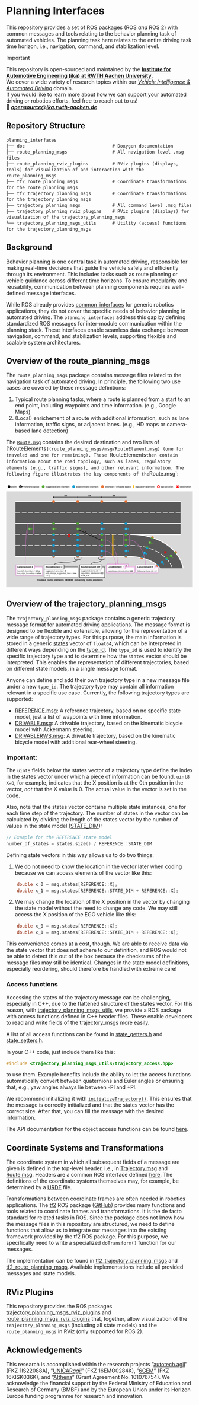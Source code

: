 # Planning Interfaces

This repository provides a set of ROS packages (ROS *and* ROS 2) with common messages and tools relating to the behavior planning task of automated vehicles. The planning task here relates to the entire driving task time horizon, i.e., navigation, command, and stabilization level.

> [!IMPORTANT]  
> This repository is open-sourced and maintained by the [**Institute for Automotive Engineering (ika) at RWTH Aachen University**](https://www.ika.rwth-aachen.de/).  
> We cover a wide variety of research topics within our [*Vehicle Intelligence & Automated Driving*](https://www.ika.rwth-aachen.de/en/competences/fields-of-research/vehicle-intelligence-automated-driving.html) domain.  
> If you would like to learn more about how we can support your automated driving or robotics efforts, feel free to reach out to us!  
> :email: ***opensource@ika.rwth-aachen.de***

## Repository Structure

```
planning_interfaces
├── doc                                 # Doxygen documentation
├── route_planning_msgs                 # All navigation level .msg files
├── route_planning_rviz_plugins         # RViz plugins (displays, tools) for visualization of and interaction with the route_planning_msgs
├── tf2_route_planning_msgs             # Coordinate transformations for the route_planning_msgs
├── tf2_trajectory_planning_msgs        # Coordinate transformations for the trajectory_planning_msgs
├── trajectory_planning_msgs            # All command level .msg files
├── trajectory_planning_rviz_plugins    # RViz plugins (displays) for visualization of the trajectory_planning_msgs
└── trajectory_planning_msgs_utils      # Utility (access) functions for the trajectory_planning_msgs
```

## Background

Behavior planning is one central task in automated driving, responsible for making real-time decisions that guide the vehicle safely and efficiently through its environment. This includes tasks such as route planning or vehicle guidance across different time horizons. To ensure modularity and reusability, communication between planning components requires well-defined message interfaces.

While ROS already provides [common_interfaces](https://github.com/ros2/common_interfaces) for generic robotics applications, they do not cover the specific needs of behavior planning in automated driving. The `planning_interfaces` address this gap by defining standardized ROS messages for inter-module communication within the planning stack. These interfaces enable seamless data exchange between navigation, command, and stabilization levels, supporting flexible and scalable system architectures.

## Overview of the route_planning_msgs
The `route_planning_msgs` package contains message files related to the navigation task of automated driving. In principle, the following two use cases are covered by these message definitions:
1. Typical route planning tasks, where a route is planned from a start to an end point, including waypoints and time information. (e.g., Google Maps)
2. (Local) enrichement of a route with additional information, such as lane information, traffic signs, or adjacent lanes. (e.g., HD maps or camera-based lane detection)

The [`Route.msg`](route_planning_msgs/msg/Route.msg) contains the desired destination and two lists of ['RouteElements`](route_planning_msgs/msg/RouteElement.msg) (one for traveled and one for remaining). These `RouteElements` then contain information about the road topology, such as lanes, regulatory elements (e.g., traffic signs), and other relevant information. The following figure illustrates the key components of the `Route.msg`:

![route-planning-msgs](assets/route-planning-msgs.png)


## Overview of the trajectory_planning_msgs

The `trajectory_planning_msgs` package contains a generic trajectory message format for automated driving applications. The message format is designed to be flexible and extensible, allowing for the representation of a wide range of trajectory types. For this purpose, the main information is stored in a generic [states](trajectory_planning_msgs/msg/Trajectory.msg#L10) vector of `float64`, which can be interpreted in different ways depending on the [type_id](trajectory_planning_msgs/msg/Trajectory.msg#L10). The `type_id` is used to identify the specific trajectory type and to determine how the `states` vector should be interpreted. This enables the representation of different trajectories, based on different state models, in a single message format.

Anyone can define and add their own trajectory type in a new message file under a new `type_id`. The trajectory type may contain all information relevant in a specific use case. Currently, the following trajectory types are supported:
- [REFERENCE.msg](trajectory_planning_msgs/msg/REFERENCE.msg): A reference trajectory, based on no specific state model, just a list of waypoints with time information.
- [DRIVABLE.msg](trajectory_planning_msgs/msg/DRIVABLE.msg): A drivable trajectory, based on the kinematic bicycle model with Ackermann steering.
- [DRIVABLERWS.msg](trajectory_planning_msgs/msg/DRIVABLERWS.msg): A drivable trajectory, based on the kinematic bicycle model with additional rear-wheel steering.

### Important:

The `uint8` fields below the states vector of a trajectory type define the index in the states vector under which a piece of information can be found. `uint8 X=0`, for example, indicates that the X position is at the 0th position in the vector, *not* that the X value is 0. The actual value in the vector is set in the code.

Also, note that the states vector contains multiple state instances, one for each time step of the trajectory. The number of states in the vector can be calculated by dividing the length of the states vector by the number of values in the state model ([STATE_DIM](trajectory_planning_msgs/msg/REFERENCE.msg#5)):
```cpp
// Example for the REFERENCE state model
number_of_states = states.size() / REFERENCE::STATE_DIM
```

Defining state vectors in this way allows us to do two things:

1. We do not need to know the location in the vector later when coding because we can access elements of the vector like this:
```cpp
    double x_0 = msg.states[REFERENCE::X];
    double x_1 = msg.states[REFERENCE::STATE_DIM + REFERENCE::X];
```

2. We may change the location of the X position in the vector by changing the state model without the need to change any code. We may still access the X position of the EGO vehicle like this:
```cpp
    double x_0 = msg.states[REFERENCE::X];
    double x_1 = msg.states[REFERENCE::STATE_DIM + REFERENCE::X];
```

This convenience comes at a cost, though. We are able to receive data via the state vector that does not adhere to our definition, and ROS would not be able to detect this out of the box because the checksums of the message files may still be identical. Changes in the state model definitions, especially reordering, should therefore be handled with extreme care!

### Access functions

Accessing the states of the trajectory message can be challenging, especially in C++, due to the flattened structure of the states vector. For this reason, with [trajectory_planning_msgs_utils](trajectory_planning_msgs_utils), we provide a ROS package with access functions defined in C++ header files. These enable developers to read and write fields of the trajectory_msgs more easily.

A list of all access functions can be found in [state_getters.h](trajectory_planning_msgs_utils/include/trajectory_planning_msgs_utils/impl/state_getters.h) and [state_setters.h](trajectory_planning_msgs_utils/include/trajectory_planning_msgs_utils/impl/state_setters.h).

In your C++ code, just include them like this:

```cpp
#include <trajectory_planning_msgs_utils/trajectory_access.hpp>
```

to use them. Example benefits include the ability to let the access functions automatically convert between quaternions and Euler angles or ensuring that, e.g., yaw angles always lie between -PI and +PI.

We recommend initializing it with [`initializeTrajectory()`](trajectory_planning_msgs_utils/include/trajectory_planning_msgs_utils/impl/init.h#L18). This ensures that the message is correctly initialized and that the states vector has the correct size. After that, you can fill the message with the desired information.

The API documentation for the object access functions can be found [here](https://ika-rwth-aachen.github.io/planning_interfaces).

## Coordinate Systems and Transformations

The coordinate system in which all subsequent fields of a message are given is defined in the top-level header, i.e., in [Trajectory.msg](trajectory_planning_msgs/msg/Trajectory.msg#L1) and [Route.msg](route_planning_msgs/msg/Route.msg#L1). Headers are a common ROS interface defined [here](https://github.com/ros2/common_interfaces/blob/rolling/std_msgs/msg/Header.msg). The definitions of the coordinate systems themselves may, for example, be determined by a [URDF](https://docs.ros.org/en/iron/Tutorials/Intermediate/URDF/URDF-Main.html) file.

Transformations between coordinate frames are often needed in robotics applications. The [tf2](http://wiki.ros.org/tf2) ROS package ([GitHub](https://github.com/ros2/geometry2)) provides many functions and tools related to coordinate frames and transformations. It is the de facto standard for related tasks in ROS. Since the package does not know how the message files in this repository are structured, we need to define functions that allow us to integrate our messages into the existing framework provided by the tf2 ROS package. For this purpose, we specifically need to write a specialized `doTransform()` function for our messages.

The implementation can be found in [tf2_trajectory_planning_msgs](tf2_trajectory_planning_msgs) and [tf2_route_planning_msgs](tf2_route_planning_msgs). Available implementations include all provided messages and state models.

## RViz Plugins

This repository provides the ROS packages [trajectory_planning_msgs_rviz_plugins](trajectory_planning_msgs_rviz_plugins) and [route_planning_msgs_rviz_plugins](route_planning_msgs_rviz_plugins) that, together, allow visualization of the `trajectory_planning_msgs` (including all state models) and the `route_planning_msgs` in RViz (only supported for ROS 2).

## Acknowledgements

This research is accomplished within the research projects ”[autotech.agil](https://www.autotechagil.de/)” (FKZ 1IS22088A), ”[UNICAR*agil*](https://www.unicaragil.de/en/)” (FKZ 16EMO0284K), ”[6GEM](https://www.6gem.de/en/)” (FKZ 16KISK036K), and ”[AIthena](https://aithena.eu/)” (Grant Agreement No. 101076754). We acknowledge the financial support by the Federal Ministry of Education and Research of Germany (BMBF) and by the European Union under its Horizon Europe funding programme for research and innovation.